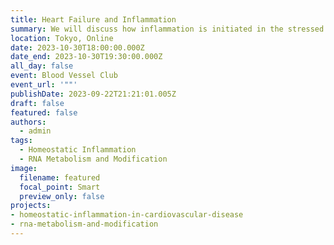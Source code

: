 ```yaml
---
title: Heart Failure and Inflammation
summary: We will discuss how inflammation is initiated in the stressed heart and causes heart failure.
location: Tokyo, Online
date: 2023-10-30T18:00:00.000Z
date_end: 2023-10-30T19:30:00.000Z
all_day: false
event: Blood Vessel Club
event_url: '""'
publishDate: 2023-09-22T21:21:01.005Z
draft: false
featured: false
authors:
  - admin
tags:
  - Homeostatic Inflammation
  - RNA Metabolism and Modification
image:
  filename: featured
  focal_point: Smart
  preview_only: false
projects: 
- homeostatic-inflammation-in-cardiovascular-disease
- rna-metabolism-and-modification
---
```

